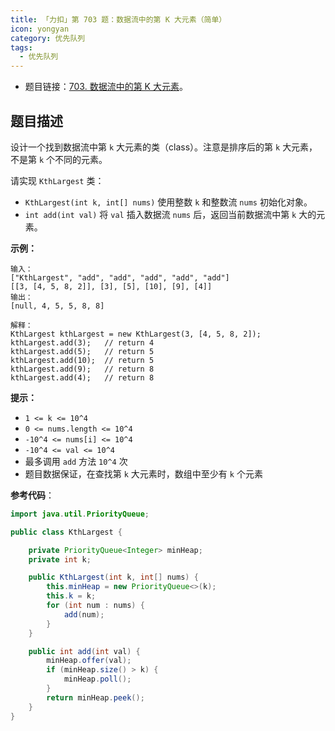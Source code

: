 ```yaml
---
title: 「力扣」第 703 题：数据流中的第 K 大元素（简单）
icon: yongyan
category: 优先队列
tags: 
  - 优先队列
---
```


+ 题目链接：[703. 数据流中的第 K 大元素](https://leetcode-cn.com/problems/kth-largest-element-in-a-stream/)。

## 题目描述

设计一个找到数据流中第 `k` 大元素的类（class）。注意是排序后的第 `k` 大元素，不是第 `k` 个不同的元素。

请实现 `KthLargest` 类：

- `KthLargest(int k, int[] nums)` 使用整数 `k` 和整数流 `nums` 初始化对象。
- `int add(int val)` 将 `val` 插入数据流 `nums` 后，返回当前数据流中第 `k` 大的元素。

**示例：**

```
输入：
["KthLargest", "add", "add", "add", "add", "add"]
[[3, [4, 5, 8, 2]], [3], [5], [10], [9], [4]]
输出：
[null, 4, 5, 5, 8, 8]

解释：
KthLargest kthLargest = new KthLargest(3, [4, 5, 8, 2]);
kthLargest.add(3);   // return 4
kthLargest.add(5);   // return 5
kthLargest.add(10);  // return 5
kthLargest.add(9);   // return 8
kthLargest.add(4);   // return 8
```

**提示：**

- `1 <= k <= 10^4`
- `0 <= nums.length <= 10^4`
- `-10^4 <= nums[i] <= 10^4`
- `-10^4 <= val <= 10^4`
- 最多调用 `add` 方法 `10^4` 次
- 题目数据保证，在查找第 `k` 大元素时，数组中至少有 `k` 个元素

**参考代码**：

```java
import java.util.PriorityQueue;

public class KthLargest {

    private PriorityQueue<Integer> minHeap;
    private int k;

    public KthLargest(int k, int[] nums) {
        this.minHeap = new PriorityQueue<>(k);
        this.k = k;
        for (int num : nums) {
            add(num);
        }
    }

    public int add(int val) {
        minHeap.offer(val);
        if (minHeap.size() > k) {
            minHeap.poll();
        }
        return minHeap.peek();
    }
}
```

